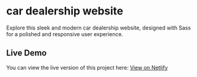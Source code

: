 # car dealership website

Explore this sleek and modern car dealership website, designed with Sass for a polished and responsive user experience.

## Live Demo

You can view the live version of this project here: [View on Netlify](https://monumental-tartufo-6cc602.netlify.app/)

 
